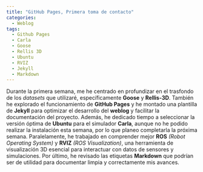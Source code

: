 ```yaml
---
title: "GitHub Pages, Primera toma de contacto"
categories:
  - Weblog
tags:
  - Github Pages
  - Carla
  - Goose
  - Rellis 3D
  - Ubuntu
  - RVIZ
  - Jekyll
  - Markdown
---
```


Durante la primera semana, me he centrado en profundizar en el trasfondo de los *datasets* que utilizaré, específicamente **Goose** y **Rellis-3D**. También he explorado el funcionamiento de **GitHub Pages** y he montado una plantilla de **Jekyll** para optimizar el desarrollo del **weblog** y facilitar la documentación del proyecto. Además, he dedicado tiempo a seleccionar la versión óptima de **Ubuntu** para el simulador **Carla**, aunque no he podido realizar la instalación esta semana, por lo que planeo completarla la próxima semana. Paralelamente, he trabajado en comprender mejor **ROS** *(Robot Operating System)* y **RVIZ** *(ROS Visualization)*, una herramienta de visualización 3D esencial para interactuar con datos de sensores y simulaciones. Por último, he revisado las etiquetas **Markdown** que podrían ser de utilidad para documentar limpia y correctamente mis avances.



